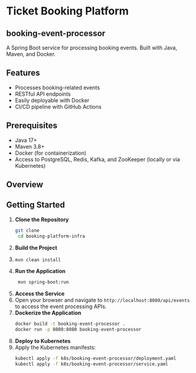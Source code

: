 # Ticket Booking Platform
## booking-event-processor

A Spring Boot service for processing booking events. Built with Java, Maven, and Docker.

## Features

- Processes booking-related events
- RESTful API endpoints
- Easily deployable with Docker
- CI/CD pipeline with GitHub Actions

## Prerequisites

- Java 17+
- Maven 3.8+
- Docker (for containerization)
- Access to PostgreSQL, Redis, Kafka, and ZooKeeper (locally or via Kubernetes)

## Overview
## Getting Started
1. **Clone the Repository**
   ```sh
   git clone
    cd booking-platform-infra
    ```
2. **Build the Project**
3. ```sh
   mvn clean install
   ```
4. **Run the Application**
   ```sh
    mvn spring-boot:run
    ```
5. **Access the Service**
6. Open your browser and navigate to `http://localhost:8080/api/events` to access the event processing APIs.
7. **Dockerize the Application**
   ```sh
   docker build -t booking-event-processor .
   docker run -p 8080:8080 booking-event-processor
   ```
8. **Deploy to Kubernetes**
9. Apply the Kubernetes manifests:
   ```sh
   kubectl apply -f k8s/booking-event-processor/deployment.yaml
   kubectl apply -f k8s/booking-event-processor/service.yaml
   ```
   